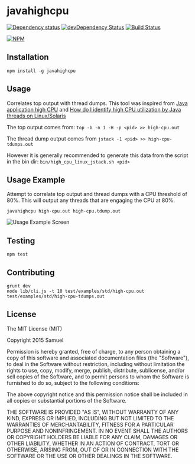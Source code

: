 # javahighcpu

[![Dependency status](https://img.shields.io/david/engineersamuel/javahighcpu.svg?style=flat)](https://david-dm.org/engineersamuel/javahighcpu)
[![devDependency Status](https://img.shields.io/david/dev/engineersamuel/javahighcpu.svg?style=flat)](https://david-dm.org/engineersamuel/javahighcpu#info=devDependencies)
[![Build Status](https://img.shields.io/travis/engineersamuel/javahighcpu.svg?style=flat&branch=master)](https://travis-ci.org/engineersamuel/javahighcpu)

[![NPM](https://nodei.co/npm/javahighcpu.svg?style=flat)](https://npmjs.org/package/javahighcpu)

## Installation

    npm install -g javahighcpu

## Usage

Correlates top output with thread dumps.
This tool was inspired from [Java application high CPU](https://access.redhat.com/solutions/24830) and [How do I identify high CPU utilization by Java threads on Linux/Solaris](https://access.redhat.com/solutions/46596)

The top output comes from: `top -b -n 1 -H -p <pid> >> high-cpu.out`

The thread dump output comes from `jstack -1 <pid> >> high-cpu-tdumps.out`

However it is generally recommended to generate this data from the script in the bin dir:
`bin/high_cpu_linux_jstack.sh <pid>`

## Usage Example

Attempt to correlate top output and thread dumps with a CPU threshold of 80%.  This will output any threads that are engaging the CPU at 80%.

    javahighcpu high-cpu.out high-cpu.tdump.out
    
    
![Usage Example Screen](https://cloud.githubusercontent.com/assets/2019830/8115433/46fd9324-1049-11e5-8451-32a994af4164.png)
    
## Testing

    npm test
    
## Contributing

    grunt dev
    node lib/cli.js -t 10 test/examples/std/high-cpu.out test/examples/std/high-cpu-tdumps.out

## License

The MIT License (MIT)

Copyright 2015 Samuel

Permission is hereby granted, free of charge, to any person obtaining a copy
of this software and associated documentation files (the "Software"), to deal
in the Software without restriction, including without limitation the rights
to use, copy, modify, merge, publish, distribute, sublicense, and/or sell
copies of the Software, and to permit persons to whom the Software is
furnished to do so, subject to the following conditions:

The above copyright notice and this permission notice shall be included in
all copies or substantial portions of the Software.

THE SOFTWARE IS PROVIDED "AS IS", WITHOUT WARRANTY OF ANY KIND, EXPRESS OR
IMPLIED, INCLUDING BUT NOT LIMITED TO THE WARRANTIES OF MERCHANTABILITY,
FITNESS FOR A PARTICULAR PURPOSE AND NONINFRINGEMENT. IN NO EVENT SHALL THE
AUTHORS OR COPYRIGHT HOLDERS BE LIABLE FOR ANY CLAIM, DAMAGES OR OTHER
LIABILITY, WHETHER IN AN ACTION OF CONTRACT, TORT OR OTHERWISE, ARISING FROM,
OUT OF OR IN CONNECTION WITH THE SOFTWARE OR THE USE OR OTHER DEALINGS IN
THE SOFTWARE.
